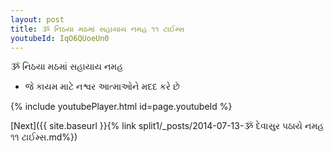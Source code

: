 ```yaml
---
layout: post
title: ૐ નિઠયા મઠમાં સહાયાય નમહ ૧૧ ટાઈમ્સ
youtubeId: IqO6QUoeUn0
---
```

 
 
 ૐ નિઠયા મઠમાં સહાયાય નમહ  
 
 -  જે કાયમ માટે નશ્વર આત્માઓને મદદ કરે છે 
 
  
 
  
 
 
 
 
 
 


{% include youtubePlayer.html id=page.youtubeId %}
 
[Next]({{ site.baseurl }}{% link  split1/_posts/2014-07-13-ૐ દેવાસુર પઠાયે નમહ ૧૧ ટાઈમ્સ.md%})
 
